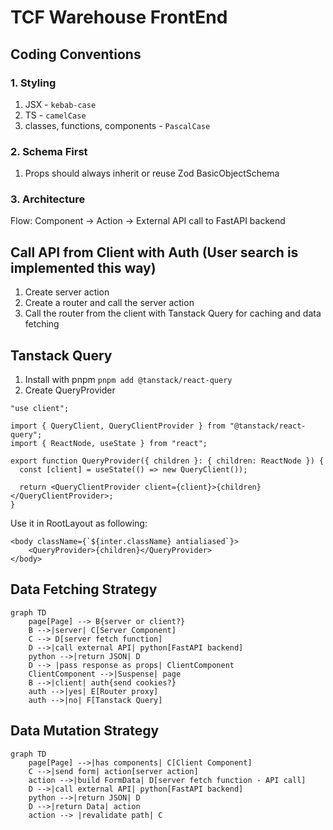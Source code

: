 # TCF Warehouse FrontEnd
## Coding Conventions
### 1. Styling
1. JSX - `kebab-case`
2. TS - `camelCase`
3. classes, functions, components - `PascalCase`

### 2. Schema First
1. Props should always inherit or reuse Zod BasicObjectSchema

### 3. Architecture
Flow: Component -> Action -> External API call to FastAPI backend

## Call API from Client with Auth (User search is implemented this way)
1. Create server action
2. Create a router and call the server action
3. Call the router from the client with Tanstack Query for caching and data fetching
## Tanstack Query
1. Install with pnpm `pnpm add @tanstack/react-query`
2. Create QueryProvider
```tsx
"use client";

import { QueryClient, QueryClientProvider } from "@tanstack/react-query";
import { ReactNode, useState } from "react";

export function QueryProvider({ children }: { children: ReactNode }) {
  const [client] = useState(() => new QueryClient());

  return <QueryClientProvider client={client}>{children}</QueryClientProvider>;
}
```
Use it in RootLayout as following:
```tsx
<body className={`${inter.className} antialiased`}>
    <QueryProvider>{children}</QueryProvider>
</body>
```

## Data Fetching Strategy
```mermaid
graph TD
    page[Page] --> B{server or client?}
    B -->|server| C[Server Component]
    C --> D[server fetch function]
    D -->|call external API| python[FastAPI backend]
    python -->|return JSON| D
    D --> |pass response as props| ClientComponent
    ClientComponent -->|Suspense| page
    B -->|client| auth{send cookies?}
    auth -->|yes| E[Router proxy]
    auth -->|no| F[Tanstack Query]
```

## Data Mutation Strategy
```mermaid
graph TD
    page[Page] -->|has components| C[Client Component]
    C -->|send form| action[server action]
    action -->|build FormData| D[server fetch function - API call]
    D -->|call external API| python[FastAPI backend]
    python -->|return JSON| D
    D -->|return Data| action
    action --> |revalidate path| C
```
